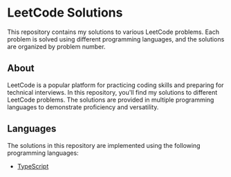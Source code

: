 # LeetCode Solutions

This repository contains my solutions to various LeetCode problems. Each problem is solved using different programming languages, and the solutions are organized by problem number.

## About

LeetCode is a popular platform for practicing coding skills and preparing for technical interviews. In this repository, you'll find my solutions to different LeetCode problems. The solutions are provided in multiple programming languages to demonstrate proficiency and versatility.

## Languages

The solutions in this repository are implemented using the following programming languages:

- [TypeScript](./typescript/)
